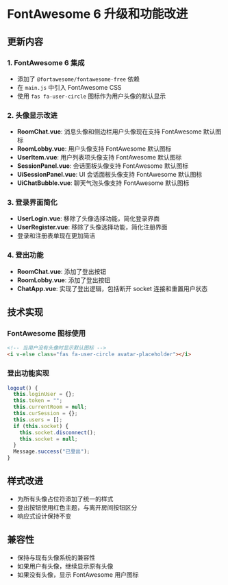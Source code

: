 # FontAwesome 6 升级和功能改进

## 更新内容

### 1. FontAwesome 6 集成
- 添加了 `@fortawesome/fontawesome-free` 依赖
- 在 `main.js` 中引入 FontAwesome CSS
- 使用 `fas fa-user-circle` 图标作为用户头像的默认显示

### 2. 头像显示改进
- **RoomChat.vue**: 消息头像和侧边栏用户头像现在支持 FontAwesome 默认图标
- **RoomLobby.vue**: 用户头像支持 FontAwesome 默认图标
- **UserItem.vue**: 用户列表项头像支持 FontAwesome 默认图标
- **SessionPanel.vue**: 会话面板头像支持 FontAwesome 默认图标
- **UiSessionPanel.vue**: UI 会话面板头像支持 FontAwesome 默认图标
- **UiChatBubble.vue**: 聊天气泡头像支持 FontAwesome 默认图标

### 3. 登录界面简化
- **UserLogin.vue**: 移除了头像选择功能，简化登录界面
- **UserRegister.vue**: 移除了头像选择功能，简化注册界面
- 登录和注册表单现在更加简洁

### 4. 登出功能
- **RoomChat.vue**: 添加了登出按钮
- **RoomLobby.vue**: 添加了登出按钮
- **ChatApp.vue**: 实现了登出逻辑，包括断开 socket 连接和重置用户状态

## 技术实现

### FontAwesome 图标使用
```html
<!-- 当用户没有头像时显示默认图标 -->
<i v-else class="fas fa-user-circle avatar-placeholder"></i>
```

### 登出功能实现
```javascript
logout() {
  this.loginUser = {};
  this.token = "";
  this.currentRoom = null;
  this.curSession = {};
  this.users = [];
  if (this.socket) {
    this.socket.disconnect();
    this.socket = null;
  }
  Message.success("已登出");
}
```

## 样式改进
- 为所有头像占位符添加了统一的样式
- 登出按钮使用红色主题，与离开房间按钮区分
- 响应式设计保持不变

## 兼容性
- 保持与现有头像系统的兼容性
- 如果用户有头像，继续显示原有头像
- 如果没有头像，显示 FontAwesome 用户图标
